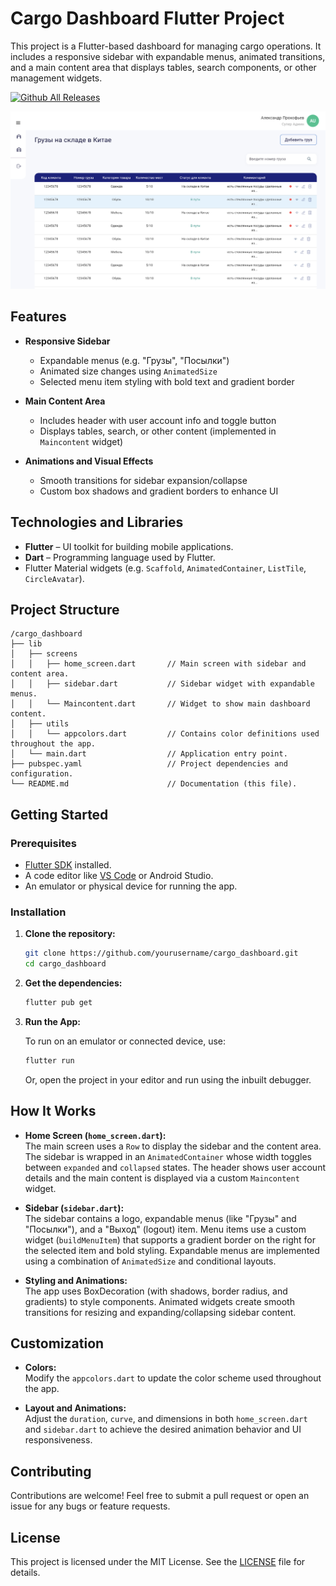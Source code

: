 # Cargo Dashboard Flutter Project

This project is a Flutter-based dashboard for managing cargo operations. It includes a responsive sidebar with expandable menus, animated transitions, and a main content area that displays tables, search components, or other management widgets.

[![Github All Releases](https://img.shields.io/github/downloads/vijay4dev/cargodashboard/total.svg)]()

![Cargo Dashboard UI](assets/images/dashboard_preview.png)

## Features

- **Responsive Sidebar**  
  - Expandable menus (e.g. "Грузы", "Посылки")  
  - Animated size changes using `AnimatedSize`  
  - Selected menu item styling with bold text and gradient border

- **Main Content Area**  
  - Includes header with user account info and toggle button  
  - Displays tables, search, or other content (implemented in `Maincontent` widget)

- **Animations and Visual Effects**  
  - Smooth transitions for sidebar expansion/collapse  
  - Custom box shadows and gradient borders to enhance UI

## Technologies and Libraries

- **Flutter** – UI toolkit for building mobile applications.  
- **Dart** – Programming language used by Flutter.  
- Flutter Material widgets (e.g. `Scaffold`, `AnimatedContainer`, `ListTile`, `CircleAvatar`).

## Project Structure

```
/cargo_dashboard
├── lib
│   ├── screens
│   │   ├── home_screen.dart       // Main screen with sidebar and content area.
│   │   ├── sidebar.dart           // Sidebar widget with expandable menus.
│   │   └── Maincontent.dart       // Widget to show main dashboard content.
│   ├── utils
│   │   └── appcolors.dart         // Contains color definitions used throughout the app.
│   └── main.dart                  // Application entry point.
├── pubspec.yaml                   // Project dependencies and configuration.
└── README.md                      // Documentation (this file).
```

## Getting Started

### Prerequisites

- [Flutter SDK](https://flutter.dev/docs/get-started/install) installed.
- A code editor like [VS Code](https://code.visualstudio.com/) or Android Studio.
- An emulator or physical device for running the app.

### Installation

1. **Clone the repository:**

   ```bash
   git clone https://github.com/yourusername/cargo_dashboard.git
   cd cargo_dashboard
   ```

2. **Get the dependencies:**

   ```bash
   flutter pub get
   ```

3. **Run the App:**

   To run on an emulator or connected device, use:

   ```bash
   flutter run
   ```

   Or, open the project in your editor and run using the inbuilt debugger.

## How It Works

- **Home Screen (`home_screen.dart`):**  
  The main screen uses a `Row` to display the sidebar and the content area. The sidebar is wrapped in an `AnimatedContainer` whose width toggles between `expanded` and `collapsed` states. The header shows user account details and the main content is displayed via a custom `Maincontent` widget.

- **Sidebar (`sidebar.dart`):**  
  The sidebar contains a logo, expandable menus (like "Грузы" and "Посылки"), and a "Выход" (logout) item. Menu items use a custom widget (`buildMenuItem`) that supports a gradient border on the right for the selected item and bold styling. Expandable menus are implemented using a combination of `AnimatedSize` and conditional layouts.

- **Styling and Animations:**  
  The app uses BoxDecoration (with shadows, border radius, and gradients) to style components. Animated widgets create smooth transitions for resizing and expanding/collapsing sidebar content.

## Customization

- **Colors:**  
  Modify the `appcolors.dart` to update the color scheme used throughout the app.
  
- **Layout and Animations:**  
  Adjust the `duration`, `curve`, and dimensions in both `home_screen.dart` and `sidebar.dart` to achieve the desired animation behavior and UI responsiveness.

## Contributing

Contributions are welcome! Feel free to submit a pull request or open an issue for any bugs or feature requests.

## License

This project is licensed under the MIT License. See the [LICENSE](LICENSE) file for details.
